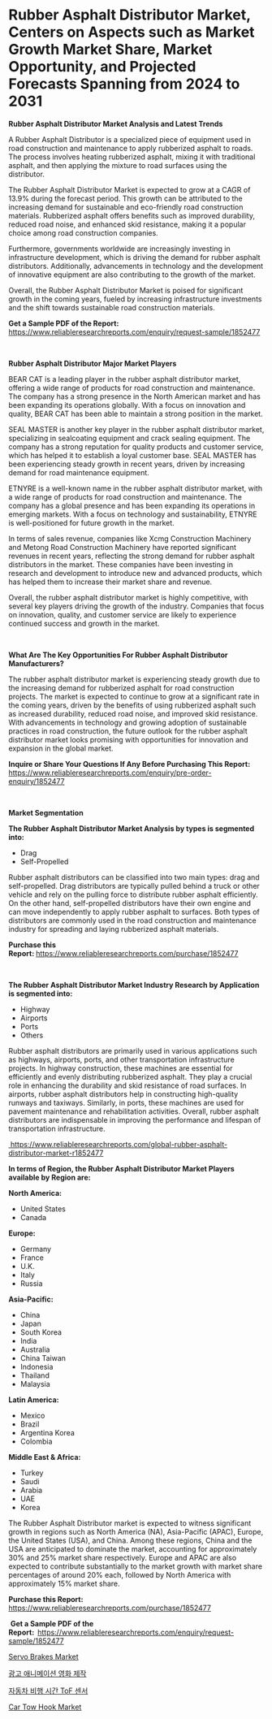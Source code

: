 <p><h1>Rubber Asphalt Distributor Market, Centers on Aspects such as Market Growth Market Share, Market Opportunity, and Projected Forecasts Spanning from 2024 to 2031</h1></p><p><strong>Rubber Asphalt Distributor Market Analysis and Latest Trends</strong></p>
<p><p>A Rubber Asphalt Distributor is a specialized piece of equipment used in road construction and maintenance to apply rubberized asphalt to roads. The process involves heating rubberized asphalt, mixing it with traditional asphalt, and then applying the mixture to road surfaces using the distributor.</p><p>The Rubber Asphalt Distributor Market is expected to grow at a CAGR of 13.9% during the forecast period. This growth can be attributed to the increasing demand for sustainable and eco-friendly road construction materials. Rubberized asphalt offers benefits such as improved durability, reduced road noise, and enhanced skid resistance, making it a popular choice among road construction companies.</p><p>Furthermore, governments worldwide are increasingly investing in infrastructure development, which is driving the demand for rubber asphalt distributors. Additionally, advancements in technology and the development of innovative equipment are also contributing to the growth of the market.</p><p>Overall, the Rubber Asphalt Distributor Market is poised for significant growth in the coming years, fueled by increasing infrastructure investments and the shift towards sustainable road construction materials.</p></p>
<p><strong>Get a Sample PDF of the Report:&nbsp;</strong> <a href="https://www.reliableresearchreports.com/enquiry/request-sample/1852477">https://www.reliableresearchreports.com/enquiry/request-sample/1852477</a></p>
<p>&nbsp;</p>
<p><strong>Rubber Asphalt Distributor Major Market Players</strong></p>
<p><p>BEAR CAT is a leading player in the rubber asphalt distributor market, offering a wide range of products for road construction and maintenance. The company has a strong presence in the North American market and has been expanding its operations globally. With a focus on innovation and quality, BEAR CAT has been able to maintain a strong position in the market.</p><p>SEAL MASTER is another key player in the rubber asphalt distributor market, specializing in sealcoating equipment and crack sealing equipment. The company has a strong reputation for quality products and customer service, which has helped it to establish a loyal customer base. SEAL MASTER has been experiencing steady growth in recent years, driven by increasing demand for road maintenance equipment.</p><p>ETNYRE is a well-known name in the rubber asphalt distributor market, with a wide range of products for road construction and maintenance. The company has a global presence and has been expanding its operations in emerging markets. With a focus on technology and sustainability, ETNYRE is well-positioned for future growth in the market.</p><p>In terms of sales revenue, companies like Xcmg Construction Machinery and Metong Road Construction Machinery have reported significant revenues in recent years, reflecting the strong demand for rubber asphalt distributors in the market. These companies have been investing in research and development to introduce new and advanced products, which has helped them to increase their market share and revenue.</p><p>Overall, the rubber asphalt distributor market is highly competitive, with several key players driving the growth of the industry. Companies that focus on innovation, quality, and customer service are likely to experience continued success and growth in the market.</p></p>
<p>&nbsp;</p>
<p><strong>What Are The Key Opportunities For Rubber Asphalt Distributor Manufacturers?</strong></p>
<p><p>The rubber asphalt distributor market is experiencing steady growth due to the increasing demand for rubberized asphalt for road construction projects. The market is expected to continue to grow at a significant rate in the coming years, driven by the benefits of using rubberized asphalt such as increased durability, reduced road noise, and improved skid resistance. With advancements in technology and growing adoption of sustainable practices in road construction, the future outlook for the rubber asphalt distributor market looks promising with opportunities for innovation and expansion in the global market.</p></p>
<p><strong>Inquire or Share Your Questions If Any Before Purchasing This Report:</strong> <a href="https://www.reliableresearchreports.com/enquiry/pre-order-enquiry/1852477">https://www.reliableresearchreports.com/enquiry/pre-order-enquiry/1852477</a></p>
<p>&nbsp;</p>
<p><strong>Market Segmentation</strong></p>
<p><strong>The Rubber Asphalt Distributor Market Analysis by types is segmented into:</strong></p>
<p><ul><li>Drag</li><li>Self-Propelled</li></ul></p>
<p><p>Rubber asphalt distributors can be classified into two main types: drag and self-propelled. Drag distributors are typically pulled behind a truck or other vehicle and rely on the pulling force to distribute rubber asphalt efficiently. On the other hand, self-propelled distributors have their own engine and can move independently to apply rubber asphalt to surfaces. Both types of distributors are commonly used in the road construction and maintenance industry for spreading and laying rubberized asphalt materials.</p></p>
<p><strong>Purchase this Report:&nbsp;</strong><a href="https://www.reliableresearchreports.com/purchase/1852477">https://www.reliableresearchreports.com/purchase/1852477</a></p>
<p>&nbsp;</p>
<p><strong>The Rubber Asphalt Distributor Market Industry Research by Application is segmented into:</strong></p>
<p><ul><li>Highway</li><li>Airports</li><li>Ports</li><li>Others</li></ul></p>
<p><p>Rubber asphalt distributors are primarily used in various applications such as highways, airports, ports, and other transportation infrastructure projects. In highway construction, these machines are essential for efficiently and evenly distributing rubberized asphalt. They play a crucial role in enhancing the durability and skid resistance of road surfaces. In airports, rubber asphalt distributors help in constructing high-quality runways and taxiways. Similarly, in ports, these machines are used for pavement maintenance and rehabilitation activities. Overall, rubber asphalt distributors are indispensable in improving the performance and lifespan of transportation infrastructure.</p></p>
<p><a href="https://www.reliableresearchreports.com/global-rubber-asphalt-distributor-market-r1852477">&nbsp;https://www.reliableresearchreports.com/global-rubber-asphalt-distributor-market-r1852477</a></p>
<p><strong>In terms of Region, the Rubber Asphalt Distributor Market Players available by Region are:</strong></p>
<p>
    <p> <strong> North America: </strong>
        <ul>
            <li>United States</li>
            <li>Canada</li>
        </ul>
        </p> 
    <p> <strong> Europe: </strong>
        <ul>
            <li>Germany</li>
            <li>France</li>
            <li>U.K.</li>
            <li>Italy</li>
            <li>Russia</li>
        </ul>
        </p> 
    <p> <strong> Asia-Pacific: </strong>
        <ul>
            <li>China</li>
            <li>Japan</li>
            <li>South Korea</li>
            <li>India</li>
            <li>Australia</li>
            <li>China Taiwan</li>
            <li>Indonesia</li>
            <li>Thailand</li>
            <li>Malaysia</li>
        </ul>
        </p> 
    <p> <strong> Latin America: </strong>
        <ul>
            <li>Mexico</li>
            <li>Brazil</li>
            <li>Argentina Korea</li>
            <li>Colombia</li>
        </ul>
        </p> 
    <p> <strong> Middle East & Africa: </strong>
        <ul>
            <li>Turkey</li>
            <li>Saudi</li>
            <li>Arabia</li>
            <li>UAE</li>
            <li>Korea</li>
        </ul>
    </p>
    </p>
<p><p>The Rubber Asphalt Distributor market is expected to witness significant growth in regions such as North America (NA), Asia-Pacific (APAC), Europe, the United States (USA), and China. Among these regions, China and the USA are anticipated to dominate the market, accounting for approximately 30% and 25% market share respectively. Europe and APAC are also expected to contribute substantially to the market growth with market share percentages of around 20% each, followed by North America with approximately 15% market share.</p></p>
<p><strong>Purchase this Report: </strong><a href="https://www.reliableresearchreports.com/purchase/1852477">https://www.reliableresearchreports.com/purchase/1852477</a></p>
<p>&nbsp;<strong>Get a Sample PDF of the Report:&nbsp;&nbsp;</strong><a href="https://www.reliableresearchreports.com/enquiry/request-sample/1852477">https://www.reliableresearchreports.com/enquiry/request-sample/1852477</a></p>
<p><strong></strong></p>
<p><p><a href="https://github.com/nicholepatriciadoylenwnrjr0/Market-Research-Report-List-2/blob/main/servo-brakes-market.md">Servo Brakes Market</a></p><p><a href="https://github.com/Madalyell456456/Market-Research-Report-List-2/blob/main/9719454115185.md">광고 애니메이션 영화 제작</a></p><p><a href="https://medium.com/@moulafa/%EC%9E%90%EB%8F%99%EC%B0%A8-%EC%8B%9C%EA%B0%84-%EB%B9%84%ED%96%89-tof-%EC%84%BC%EC%84%9C-%EC%82%B0%EC%97%85-%EB%B6%84%EC%84%9D-%EB%B3%B4%EA%B3%A0%EC%84%9C-%EC%9D%91%EC%9A%A9-%EC%A7%80%EC%97%AD-%EA%B2%BD%EC%9F%81-%EC%A0%84%EB%9E%B5%EB%B3%84-%EC%8B%9C%EC%9E%A5-%EA%B7%9C%EB%AA%A8-%EC%A0%90%EC%9C%A0%EC%9C%A8-%ED%8A%B8%EB%A0%8C%EB%93%9C-2024-2031-7838a2f95bb5">자동차 비행 시간 ToF 센서</a></p><p><a href="https://github.com/ayamgoreng5458/Market-Research-Report-List-1/blob/main/car-tow-hook-market.md">Car Tow Hook Market</a></p></p>